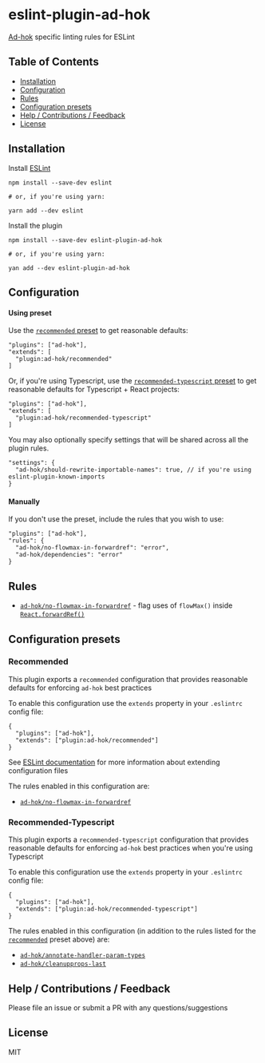 # eslint-plugin-ad-hok
[Ad-hok](https://www.github.com/helixbass/ad-hok) specific linting rules for ESLint


## Table of Contents

- [Installation](#installation)
- [Configuration](#configuration)
- [Rules](#rules)
- [Configuration presets](#configuration-presets)
- [Help / Contributions / Feedback](#help--contributions--feedback)
- [License](#license)



## Installation
Install [ESLint](https://www.github.com/eslint/eslint)
```
npm install --save-dev eslint

# or, if you're using yarn:

yarn add --dev eslint
```

Install the plugin
```
npm install --save-dev eslint-plugin-ad-hok

# or, if you're using yarn:

yan add --dev eslint-plugin-ad-hok
```

## Configuration

#### Using preset

Use the [`recommended` preset](#recommended) to get reasonable defaults:
```
"plugins": ["ad-hok"],
"extends": [
  "plugin:ad-hok/recommended"
]
```

Or, if you're using Typescript, use the [`recommended-typescript` preset](#recommended-typescript) to get reasonable defaults
for Typescript + React projects:
```
"plugins": ["ad-hok"],
"extends": [
  "plugin:ad-hok/recommended-typescript"
]
```

You may also optionally specify settings that will be shared across all the plugin rules.
```
"settings": {
  "ad-hok/should-rewrite-importable-names": true, // if you're using eslint-plugin-known-imports
}
```

#### Manually

If you don't use the preset, include the rules that you wish to use:
```
"plugins": ["ad-hok"],
"rules": {
  "ad-hok/no-flowmax-in-forwardref": "error",
  "ad-hok/dependencies": "error"
}
```



## Rules


* [`ad-hok/no-flowmax-in-forwardref`](./docs/rules/no-flowmax-in-forwardref.md) - flag uses of `flowMax()` inside [`React.forwardRef()`](https://reactjs.org/docs/forwarding-refs.html)



## Configuration presets

### Recommended

This plugin exports a `recommended` configuration that provides reasonable defaults for enforcing `ad-hok` best practices

To enable this configuration use the `extends` property in your `.eslintrc` config file:
```
{
  "plugins": ["ad-hok"],
  "extends": ["plugin:ad-hok/recommended"]
}
```
See [ESLint documentation](http://eslint.org/docs/user-guide/configuring#extending-configuration-files) for more information about extending configuration files

The rules enabled in this configuration are:

* [`ad-hok/no-flowmax-in-forwardref`](./docs/rules/no-flowmax-in-forwardref.md)


### Recommended-Typescript

This plugin exports a `recommended-typescript` configuration that provides reasonable defaults for enforcing `ad-hok` best practices when
you're using Typescript

To enable this configuration use the `extends` property in your `.eslintrc` config file:
```
{
  "plugins": ["ad-hok"],
  "extends": ["plugin:ad-hok/recommended-typescript"]
}
```

The rules enabled in this configuration (in addition to the rules listed for the [`recommended`](#recommnded) preset above) are:

* [`ad-hok/annotate-handler-param-types`](./docs/rules/annotate-handler-param-types.md)
* [`ad-hok/cleanupprops-last`](./docs/rules/cleanupprops-last.md)



## Help / Contributions / Feedback

Please file an issue or submit a PR with any questions/suggestions



## License

MIT



